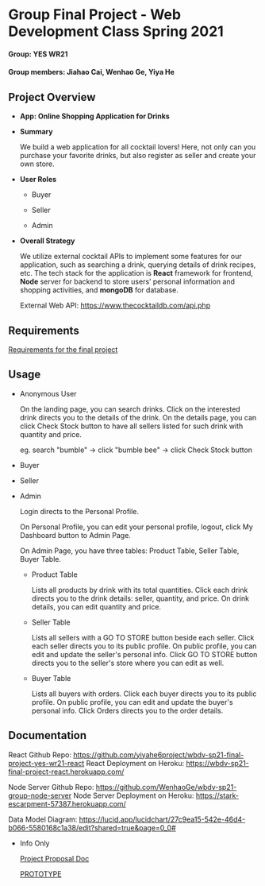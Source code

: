 # Group Final Project - Web Development Class Spring 2021

#### Group: YES WR21
#### Group members: Jiahao Cai, Wenhao Ge, Yiya He

## Project Overview
- **App: Online Shopping Application for Drinks** 

- **Summary**

  We build a web application for all cocktail lovers! Here, not only can you purchase your favorite drinks, but also register as seller and create your own store.
  
- **User Roles**
  - Buyer
  
  - Seller
  
  - Admin
  
- **Overall Strategy**

  We utilize external cocktail APIs to implement some features for our application, such as searching a drink, querying details of drink recipes, etc. The tech stack for the application is **React** framework for frontend, **Node** server for backend to store users’ personal information and shopping activities, and **mongoDB** for database.  

  External Web API: https://www.thecocktaildb.com/api.php 


## Requirements
[Requirements for the final project](https://docs.google.com/document/d/1De-UdZ8LpJt6tftlCsYcZz-BCyh8Nljz7KYO5DY00_8/edit?usp=sharing)


## Usage
- Anonymous User

  On the landing page, you can search drinks. Click on the interested drink directs you to the details of the drink. On the details page, you can click Check Stock button to have all sellers listed for such drink with quantity and price.
  
  eg. search "bumble" -> click "bumble bee" -> click Check Stock button
  
- Buyer

- Seller

- Admin

  Login directs to the Personal Profile.
 
  On Personal Profile, you can edit your personal profile, logout, click My Dashboard button to Admin Page.

  On Admin Page, you have three tables: Product Table, Seller Table, Buyer Table.

  - Product Table 

    Lists all products by drink with its total quantities. Click each drink directs you to the drink details: seller, quantity, and price. On drink details, you can edit quantity and price.
 
  - Seller Table
  
    Lists all sellers with a GO TO STORE button beside each seller. Click each seller directs you to its public profile. On public profile, you can edit and update the seller's personal info. Click GO TO STORE button directs you to the seller's store where you can edit as well.
 
  - Buyer Table
 
    Lists all buyers with orders. Click each buyer directs you to its public profile. On public profile, you can edit and update the buyer's personal info. Click Orders directs you to the order details.
   

## Documentation
React Github Repo: https://github.com/yiyahe6project/wbdv-sp21-final-project-yes-wr21-react 
React Deployment on Heroku: https://wbdv-sp21-final-project-react.herokuapp.com/

Node Server Github Repo: https://github.com/WenhaoGe/wbdv-sp21-group-node-server 
Node Server Deployment on Heroku: https://stark-escarpment-57387.herokuapp.com/

Data Model Diagram: https://lucid.app/lucidchart/27c9ea15-542e-46d4-b066-5580168c1a38/edit?shared=true&page=0_0# 

- Info Only

  [Project Proposal Doc](https://docs.google.com/document/d/1f3nphuXPC9qb5DPpZn0fZS5PNubNFAlvHAIjrfeDlmU/edit?usp=sharing)
  
  [PROTOTYPE](https://docs.google.com/document/d/1cBIIGfY1SELaDxHcgyQDbQm0P2pnOK4YSXP0V9RAzXI/edit#)


